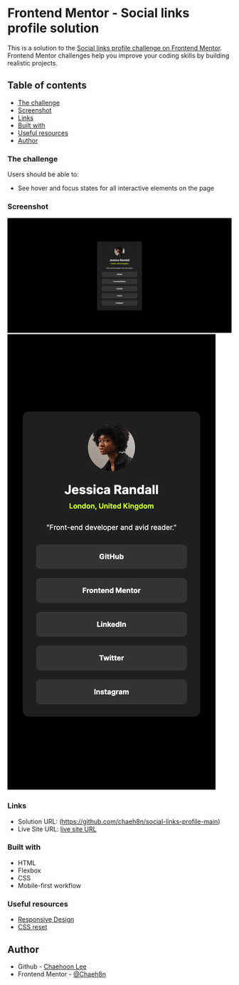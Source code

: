 # Frontend Mentor - Social links profile solution

This is a solution to the [Social links profile challenge on Frontend Mentor](https://www.frontendmentor.io/challenges/social-links-profile-UG32l9m6dQ). Frontend Mentor challenges help you improve your coding skills by building realistic projects. 

## Table of contents
  - [The challenge](#the-challenge)
  - [Screenshot](#screenshot)
  - [Links](#links)
  - [Built with](#built-with)
  - [Useful resources](#useful-resources)
- [Author](#author)

### The challenge

Users should be able to:

- See hover and focus states for all interactive elements on the page

### Screenshot

![](./design/social-link-profile-desktop-screenshot.png) 
![](./design/social-link-profile-mobile-screenshot.png)

### Links

- Solution URL: (https://github.com/chaeh8n/social-links-profile-main)
- Live Site URL: [live site URL](https://chaeh8n.github.io/social-links-profile-main/index.html)

### Built with

- HTML
- Flexbox
- CSS 
- Mobile-first workflow

### Useful resources

- [Responsive Design](https://fedmentor.dev/posts/responsive-meaning/) 
- [CSS reset](https://piccalil.li/blog/a-more-modern-css-reset/)

## Author

- Github - [Chaehoon Lee](https://github.com/chaeh8n)
- Frontend Mentor - [@Chaeh8n](https://www.frontendmentor.io/profile/Chaeh8n)
